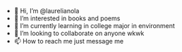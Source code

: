 - 👋 Hi, I’m @laurelianola
- 👀 I’m interested in books and poems
- 🌱 I’m currently learning in college major in environment
- 💞️ I’m looking to collaborate on anyone wkwk
- 📫 How to reach me just message me

<!---
laurelianola/laurelianola is a ✨ special ✨ repository because its `README.md` (this file) appears on your GitHub profile.
You can click the Preview link to take a look at your changes.
--->
